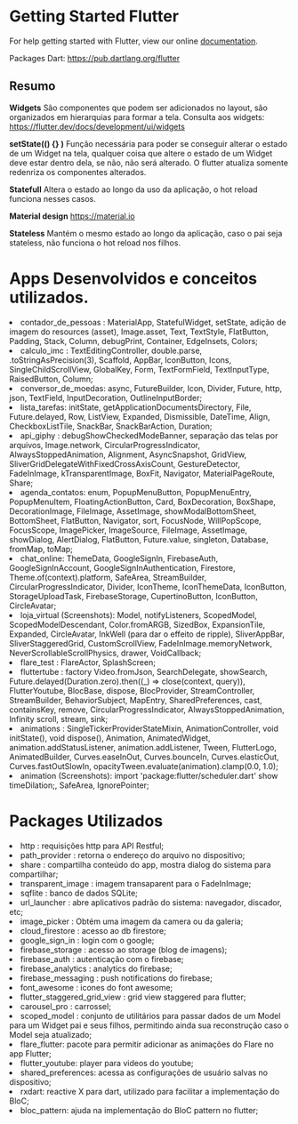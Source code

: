 # Getting Started Flutter

For help getting started with Flutter, view our online
[documentation](https://flutter.io/).

Packages Dart: https://pub.dartlang.org/flutter

## Resumo

<b>Widgets</b>
São componentes que podem ser adicionados no layout, são organizados em hierarquias para formar a tela. Consulta aos widgets: https://flutter.dev/docs/development/ui/widgets

<b>setState(() {} )</b>
Função necessária para poder se conseguir alterar o estado de um Widget na tela, qualquer coisa que altere o estado de um Widget deve estar dentro dela, se não, não será alterado. O flutter atualiza somente redenriza os componentes alterados.

<b>Statefull</b>
Altera o estado ao longo da uso da aplicação, o hot reload funciona nesses casos.

<b>Material design</b>
https://material.io

<b>Stateless</b>
Mantém o mesmo estado ao longo da aplicação, caso o pai seja stateless, não funciona o hot reload nos filhos.


# Apps Desenvolvidos e conceitos utilizados.

<li>contador_de_pessoas : MaterialApp, StatefulWidget, setState, adição de imagem do resources (asset), Image.asset, Text, TextStyle, FlatButton, Padding, Stack, Column, debugPrint, Container, EdgeInsets, Colors;

<li>calculo_imc : TextEditingController, double.parse, .toStringAsPrecision(3), Scaffold, AppBar, IconButton, Icons, SingleChildScrollView, GlobalKey<FormState>, Form, TextFormField, TextInputType, RaisedButton, Column;

<li>conversor_de_moedas: async, FutureBuilder, Icon, Divider, Future, http, json, TextField, InputDecoration, OutlineInputBorder;

<li>lista_tarefas: initState, getApplicationDocumentsDirectory, File, Future.delayed, Row, ListView, Expanded, Dismissible, DateTime, Align, CheckboxListTile, SnackBar, SnackBarAction, Duration;

<li>api_giphy : debugShowCheckedModeBanner, separação das telas por arquivos, Image.network, CircularProgressIndicator, AlwaysStoppedAnimation, Alignment, AsyncSnapshot, GridView, SliverGridDelegateWithFixedCrossAxisCount, GestureDetector, FadeInImage, kTransparentImage, BoxFit, Navigator, MaterialPageRoute, Share;

<li>agenda_contatos: enum, PopupMenuButton, PopupMenuEntry, PopupMenuItem, FloatingActionButton, Card, BoxDecoration, BoxShape, DecorationImage, FileImage, AssetImage, showModalBottomSheet, BottomSheet, FlatButton, Navigator, sort, FocusNode, WillPopScope, FocusScope, ImagePicker, ImageSource, FileImage, AssetImage, showDialog, AlertDialog, FlatButton, Future.value, singleton, Database, fromMap, toMap;

<li>chat_online: ThemeData, GoogleSignIn, FirebaseAuth, GoogleSignInAccount, GoogleSignInAuthentication, Firestore, Theme.of(context).platform, SafeArea, StreamBuilder, CircularProgressIndicator, Divider, IconTheme, IconThemeData, IconButton, StorageUploadTask, FirebaseStorage, CupertinoButton, IconButton, CircleAvatar;

<li>loja_virtual (Screenshots): Model, notifyListeners, ScopedModel, ScopedModelDescendant, Color.fromARGB, SizedBox, ExpansionTile, Expanded, CircleAvatar, InkWell (para dar o effeito de ripple), SliverAppBar, SliverStaggeredGrid, CustomScrollView, FadeInImage.memoryNetwork, NeverScrollableScrollPhysics, drawer, VoidCallback;

<li>flare_test : FlareActor, SplashScreen;

<li>fluttertube : factory Video.fromJson, SearchDelegate, showSearch, Future.delayed(Duration.zero).then((_) => close(context, query)), FlutterYoutube, BlocBase, dispose, BlocProvider, StreamController, StreamBuilder, BehaviorSubject, MapEntry, SharedPreferences, cast, containsKey, remove, CircularProgressIndicator, AlwaysStoppedAnimation, Infinity scroll, stream, sink;

<li>animations : SingleTickerProviderStateMixin, AnimationController, void initState(), void dispose(), Animation, AnimatedWidget, animation.addStatusListener, animation.addListener, Tween, FlutterLogo, AnimatedBuilder, Curves.easeInOut, Curves.bounceIn, Curves.elasticOut, Curves.fastOutSlowIn, opacityTween.evaluate(animation).clamp(0.0, 1.0);

<li>animation (Screenshots): import 'package:flutter/scheduler.dart' show timeDilation;, SafeArea, IgnorePointer;

# Packages Utilizados
<li>http : requisições http para API Restful;

<li>path_provider : retorna o endereço do arquivo no dispositivo;

<li>share : compartilha conteúdo do app, mostra dialog do sistema para compartilhar;

<li>transparent_image : imagem transaparent para o FadeInImage;

<li>sqflite : banco de dados SQLite;

<li>url_launcher : abre aplicativos padrão do sistema: navegador, discador, etc;

<li>image_picker : Obtém uma imagem da camera ou da galeria;

<li>cloud_firestore : acesso ao db firestore;

<li>google_sign_in : login com o google;

<li>firebase_storage : acesso ao storage (blog de imagens);

<li>firebase_auth : autenticação com o firebase;

<li>firebase_analytics : analytics do firebase;

<li>firebase_messaging : push notifications do firebase;

<li>font_awesome : icones do font awesome;

<li>flutter_staggered_grid_view : grid view staggered para flutter;

<li>carousel_pro : carrossel;

<li>scoped_model : conjunto de utilitários para passar dados de um Model para um Widget pai e seus filhos, permitindo ainda sua reconstrução caso o Model seja atualizado;

<li>flare_flutter: pacote para permitir adicionar as animações do Flare no app Flutter;

<li>flutter_youtube: player para videos do youtube;

<li>shared_preferences: acessa as configurações de usuário salvas no dispositivo;

<li>rxdart: reactive X para dart, utilizado para facilitar a implementação do BloC;

<li>bloc_pattern: ajuda na implementação do BloC pattern no flutter;
